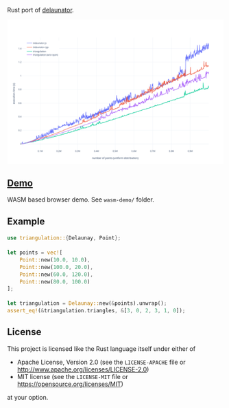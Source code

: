 Rust port of [delaunator](https://github.com/mapbox/delaunator).

![plot](img/plot.png)

## [Demo](https://leshainc.gitlab.io/triangulation/)

WASM based browser demo. See `wasm-demo/` folder.

## Example

```rust
use triangulation::{Delaunay, Point};

let points = vec![
    Point::new(10.0, 10.0),
    Point::new(100.0, 20.0),
    Point::new(60.0, 120.0),
    Point::new(80.0, 100.0)
];

let triangulation = Delaunay::new(&points).unwrap();
assert_eq!(&triangulation.triangles, &[3, 0, 2, 3, 1, 0]);
```

## License

This project is licensed like the Rust language itself under either of

 - Apache License, Version 2.0 (see the `LICENSE-APACHE` file
   or http://www.apache.org/licenses/LICENSE-2.0)
 - MIT license (see the `LICENSE-MIT` file
   or https://opensource.org/licenses/MIT)

at your option.
